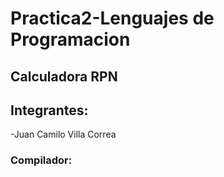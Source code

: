# Practica2-Lenguajes de Programacion
##  Calculadora RPN
## Integrantes:
-Juan Camilo Villa Correa
### Compilador:
